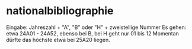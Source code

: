 # nationalbibliographie
Eingabe: Jahreszahl + "A", "B" oder "H" + zweistellige Nummer
Es gehen: etwa 24A01 - 24A52, ebenso bei B, bei H geht nur 01 bis 12
Momentan dürfte das höchste etwa bei 25A20 liegen. 